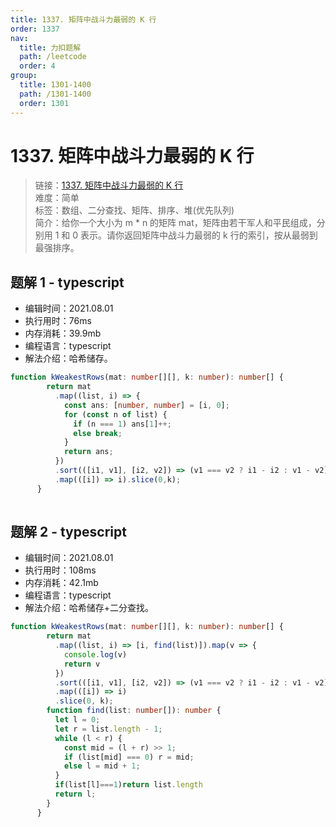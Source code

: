 ```yaml
---
title: 1337. 矩阵中战斗力最弱的 K 行
order: 1337
nav:
  title: 力扣题解
  path: /leetcode
  order: 4
group:
  title: 1301-1400
  path: /1301-1400
  order: 1301
---
```


# 1337. 矩阵中战斗力最弱的 K 行
    
> 链接：[1337. 矩阵中战斗力最弱的 K 行](https://leetcode-cn.com/problems/the-k-weakest-rows-in-a-matrix/)  
> 难度：简单  
> 标签：数组、二分查找、矩阵、排序、堆(优先队列)  
> 简介：给你一个大小为 m * n 的矩阵 mat，矩阵由若干军人和平民组成，分别用 1 和 0 表示。请你返回矩阵中战斗力最弱的 k 行的索引，按从最弱到最强排序。
      
## 题解 1 - typescript
- 编辑时间：2021.08.01
- 执行用时：76ms
- 内存消耗：39.9mb
- 编程语言：typescript
- 解法介绍：哈希储存。
```typescript
function kWeakestRows(mat: number[][], k: number): number[] {
        return mat
          .map((list, i) => {
            const ans: [number, number] = [i, 0];
            for (const n of list) {
              if (n === 1) ans[1]++;
              else break;
            }
            return ans;
          })
          .sort(([i1, v1], [i2, v2]) => (v1 === v2 ? i1 - i2 : v1 - v2))
          .map(([i]) => i).slice(0,k);
      }
      
```

## 题解 2 - typescript
- 编辑时间：2021.08.01
- 执行用时：108ms
- 内存消耗：42.1mb
- 编程语言：typescript
- 解法介绍：哈希储存+二分查找。
```typescript
function kWeakestRows(mat: number[][], k: number): number[] {
        return mat
          .map((list, i) => [i, find(list)]).map(v => {
            console.log(v)
            return v
          })
          .sort(([i1, v1], [i2, v2]) => (v1 === v2 ? i1 - i2 : v1 - v2))
          .map(([i]) => i)
          .slice(0, k);
        function find(list: number[]): number {
          let l = 0;
          let r = list.length - 1;
          while (l < r) {
            const mid = (l + r) >> 1;
            if (list[mid] === 0) r = mid;
            else l = mid + 1;
          }
          if(list[l]===1)return list.length
          return l;
        }
      }
```

      